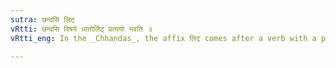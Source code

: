 ```yaml
---
sutra: छन्दसि लिट्
vRtti: छन्दसि विषये धातोर्लिट् प्रत्ययो भवति ॥
vRtti_eng: In the _Chhandas_, the affix लिट् comes after a verb with a past signification.

---
```

